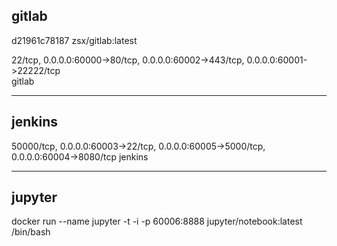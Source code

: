 
## gitlab

d21961c78187        zsx/gitlab:latest   

22/tcp, 
0.0.0.0:60000->80/tcp, 
0.0.0.0:60002->443/tcp, 
0.0.0.0:60001->22222/tcp   
gitlab

---

## jenkins

50000/tcp, 
0.0.0.0:60003->22/tcp, 
0.0.0.0:60005->5000/tcp, 
0.0.0.0:60004->8080/tcp   jenkins

---

## jupyter 

docker run --name jupyter -t -i -p 60006:8888 jupyter/notebook:latest /bin/bash